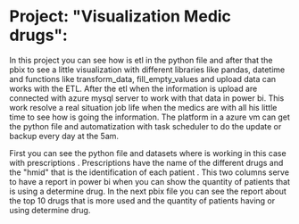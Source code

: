 #  Project: "Visualization Medic drugs":

   In this project you can see how is etl in the python file and after that the pbix to see a little visualization 
   with different libraries like pandas, datetime and functions like transform_data, fill_empty_values and upload data can works with the ETL.
   After the etl when the information is upload are connected with azure mysql server to work with that data in power bi. 
   This work resolve a real situation job life when the medics are with all his little time to see how is going the information.
   The platform in a azure vm can get the python file and automatization with task scheduler to do the update or backup every day at the 5am.
   
   First you can see the python file and datasets where is working in this case with prescriptions . Prescriptions have the name of the different drugs and the "hmid" 
   that is the identification of each patient . This two columns serve to have a report in power bi when you can show the quantity of patients that is using a determine
   drug. 
   In the next pbix file you can see the report about the top 10 drugs that is more used and the quantity of patients having or using determine drug.
   
   
   
